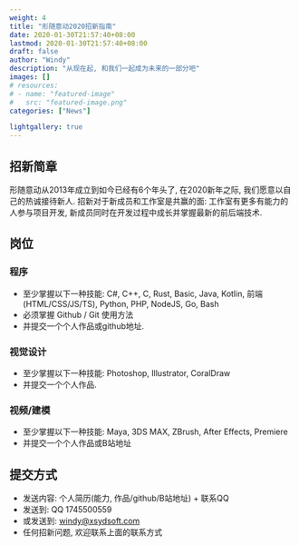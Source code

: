```yaml
---
weight: 4
title: "形随意动2020招新指南"
date: 2020-01-30T21:57:40+08:00
lastmod: 2020-01-30T21:57:40+08:00
draft: false
author: "Windy"
description: "从现在起, 和我们一起成为未来的一部分吧"
images: []
# resources:
# - name: "featured-image"
#   src: "featured-image.png"
categories: ["News"]

lightgallery: true
---
```


## 招新简章

<p>形随意动从2013年成立到如今已经有6个年头了, 在2020新年之际, 我们愿意以自己的热诚接待新人. 招新对于新成员和工作室是共赢的面: 工作室有更多有能力的人参与项目开发, 新成员同时在开发过程中成长并掌握最新的前后端技术.</p>

## 岗位

### 程序
- 至少掌握以下一种技能: C#, C++, C, Rust, Basic, Java, Kotlin, 前端(HTML/CSS/JS/TS), Python, PHP, NodeJS, Go, Bash
- 必须掌握 Github / Git 使用方法
- 并提交一个个人作品或github地址.
### 视觉设计
- 至少掌握以下一种技能: Photoshop, Illustrator, CoralDraw
- 并提交一个个人作品.

### 视频/建模
- 至少掌握以下一种技能: Maya, 3DS MAX, ZBrush, After Effects, Premiere
- 并提交一个个人作品或B站地址

## 提交方式
- 发送内容: 个人简历(能力, 作品/github/B站地址) + 联系QQ
- 发送到: QQ 1745500559
- 或发送到: windy@xsydsoft.com
- 任何招新问题, 欢迎联系上面的联系方式
